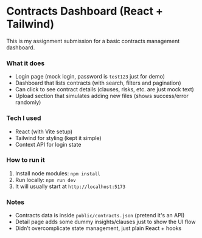 # Contracts Dashboard (React + Tailwind)

This is my assignment submission for a basic contracts management dashboard.

### What it does
- Login page (mock login, password is `test123` just for demo)
- Dashboard that lists contracts (with search, filters and pagination)
- Can click to see contract details (clauses, risks, etc. are just mock text)
- Upload section that simulates adding new files (shows success/error randomly)

### Tech I used
- React (with Vite setup)
- Tailwind for styling (kept it simple)
- Context API for login state

### How to run it
1. Install node modules: `npm install`
2. Run locally: `npm run dev`
3. It will usually start at `http://localhost:5173`

### Notes
- Contracts data is inside `public/contracts.json` (pretend it's an API)
- Detail page adds some dummy insights/clauses just to show the UI flow
- Didn’t overcomplicate state management, just plain React + hooks
